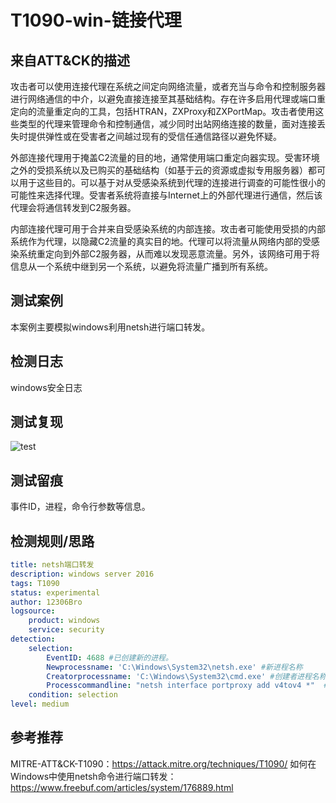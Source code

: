 # T1090-win-链接代理

## 来自ATT&CK的描述

攻击者可以使用连接代理在系统之间定向网络流量，或者充当与命令和控制服务器进行网络通信的中介，以避免直接连接至其基础结构。存在许多启用代理或端口重定向的流量重定向的工具，包括HTRAN，ZXProxy和ZXPortMap。攻击者使用这些类型的代理来管理命令和控制通信，减少同时出站网络连接的数量，面对连接丢失时提供弹性或在受害者之间越过现有的受信任通信路径以避免怀疑。

外部连接代理用于掩盖C2流量的目的地，通常使用端口重定向器实现。受害环境之外的受损系统以及已购买的基础结构（如基于云的资源或虚拟专用服务器）都可以用于这些目的。可以基于对从受感染系统到代理的连接进行调查的可能性很小的可能性来选择代理。受害者系统将直接与Internet上的外部代理进行通信，然后该代理会将通信转发到C2服务器。

内部连接代理可用于合并来自受感染系统的内部连接。攻击者可能使用受损的内部系统作为代理，以隐藏C2流量的真实目的地。代理可以将流量从网络内部的受感染系统重定向到外部C2服务器，从而难以发现恶意流量。另外，该网络可用于将信息从一个系统中继到另一个系统，以避免将流量广播到所有系统。

## 测试案例

本案例主要模拟windows利用netsh进行端口转发。

## 检测日志

windows安全日志

## 测试复现

![test](https://s2.ax1x.com/2019/12/09/Q0VTeI.png)

## 测试留痕

事件ID，进程，命令行参数等信息。

## 检测规则/思路

```yml
title: netsh端口转发
description: windows server 2016
tags: T1090
status: experimental
author: 12306Bro
logsource:
    product: windows
    service: security
detection:
    selection:
        EventID: 4688 #已创建新的进程。
        Newprocessname: 'C:\Windows\System32\netsh.exe' #新进程名称
        Creatorprocessname: 'C:\Windows\System32\cmd.exe' #创建者进程名称
        Processcommandline: "netsh interface portproxy add v4tov4 *"  #进程命令行参数
    condition: selection
level: medium
```

## 参考推荐

MITRE-ATT&CK-T1090：<https://attack.mitre.org/techniques/T1090/>
如何在Windows中使用netsh命令进行端口转发：<https://www.freebuf.com/articles/system/176889.html>
